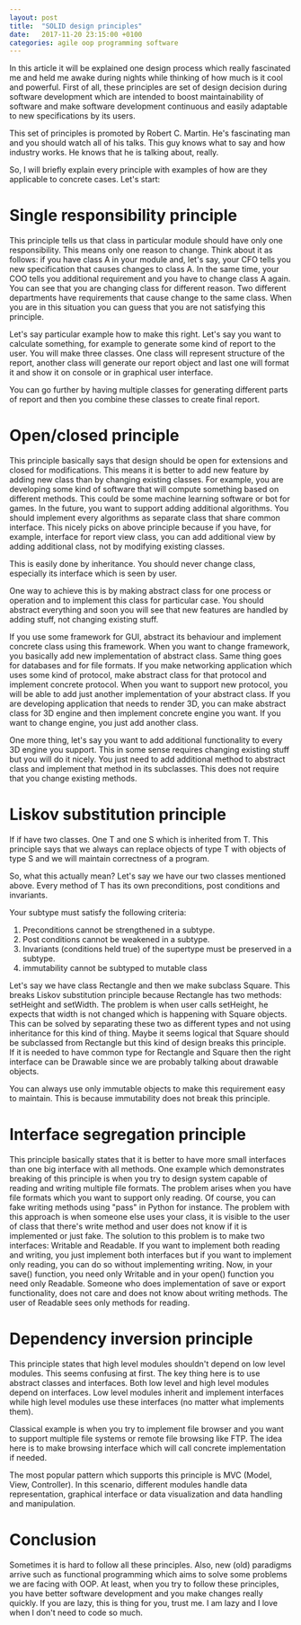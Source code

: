 ```yaml
---
layout: post
title:  "SOLID design principles"
date:   2017-11-20 23:15:00 +0100
categories: agile oop programming software 
---
```


In this article it will be explained one design process which really fascinated me and held me awake during nights while 
thinking of how much is it cool and powerful. First of all, these principles are set of design decision during software development
which are intended to boost maintainability of software and make software development continuous and easily 
adaptable to new specifications by its users. 

This set of principles is promoted by Robert C. Martin. He's fascinating man and you should watch all of his talks. This 
guy knows what to say and how industry works. He knows that he is talking about, really. 

So, I will briefly explain every principle with examples of how are they applicable to concrete cases. Let's start:


Single responsibility principle
================================

This principle tells us that class in particular module should have only one responsibility. This means only one reason to change. 
Think about it as follows: if you have class A in your module and, let's say, your CFO tells you new specification that causes 
changes to class A. In the same time, your COO tells you additional requirement and you have to change class A again. 
You can see that you are changing class for different reason. Two different departments have requirements that cause change to the
same class. When you are in this situation you can guess that you are not satisfying this principle. 

Let's say particular example how to make this right. Let's say you want to calculate something, for example to generate 
some kind of report to the user. You will make three classes. One class will represent structure of the report, another class
will generate our report object and last one will format it and show it on console or in graphical user interface. 

You can go further by having multiple classes for generating different parts of report and then you combine these classes 
to create final report. 

Open/closed principle
======================


This principle basically says that design should be open for extensions and closed for modifications. This means it is better 
to add new feature by adding new class than by changing existing classes. For example, you are developing some kind of software 
that will compute something based on different methods. This could be some machine learning software or bot for games. In the
future, you want to support adding additional algorithms. You should implement every algorithms as separate class that share common
interface. This nicely picks on above principle because if you have, for example, interface for report view class, you can add
additional view by adding additional class, not by modifying existing classes. 


This is easily done by inheritance. You should never change class, especially its interface which is seen by user. 

One way to achieve this is by making abstract class for one process or operation and to implement this class for particular case. 
You should abstract everything and soon you will see that new features are handled by adding stuff, not changing existing stuff.

If you use some framework for GUI, abstract its behaviour and implement concrete class using this framework. When you want to 
change framework, you basically add new implementation of abstract class. Same thing goes for databases and for 
file formats. If you make networking application which uses some kind of protocol, make abstract class for that protocol and
implement concrete protocol. When you want to support new protocol, you will be able to add just another implementation
of your abstract class. If you are developing application that needs to render 3D, you can make abstract class for 3D engine and then 
implement concrete engine you want. If you want to change engine, you just add another class. 

One more thing, let's say you want to add additional functionality to every 3D engine you support. This in some sense requires changing
existing stuff but you will do it nicely. You just need to add additional method to abstract class and implement that method
in its subclasses. This does not require that you change existing methods. 

Liskov substitution principle
===============================

If if have two classes. One T and one S which is inherited from T. This principle says that we always can replace objects of type T
with objects of type S and we will maintain correctness of a program. 

So, what this actually mean? Let's say we have our two classes mentioned above. Every method of T has its own preconditions, 
post conditions and invariants. 

Your subtype must satisfy the following criteria:

1. Preconditions cannot be strengthened in a subtype.
2. Post conditions cannot be weakened in a subtype.
3. Invariants (conditions held true) of the supertype must be preserved in a subtype.
4. immutability cannot be subtyped to mutable class 

Let's say we have class Rectangle and then we make subclass Square. This breaks Liskov substitution principle because 
Rectangle has two methods: setHeight and setWidth. The problem is when user calls setHeight, he expects that width is not changed
which is happening with Square objects. This can be solved by separating these two as different types and not using inheritance
for this kind of thing. Maybe it seems logical that Square should be subclassed from Rectangle but this kind of 
design breaks this principle. If it is needed to have common type for Rectangle and Square then the right interface can be 
Drawable since we are probably talking about drawable objects. 


You can always use only immutable objects to make this requirement easy to maintain. This is because immutability does not break 
this principle. 


Interface segregation principle
==================================

This principle basically states that it is better to have more small interfaces than one big interface with all methods. 
One example which demonstrates breaking of this principle is when you try to design system capable of reading and writing multiple file
formats. The problem arises when you have file formats which you want to support only reading. Of course, you can 
fake writing methods using "pass" in Python for instance. The problem with this approach is when someone else uses your class, it is
visible to the user of class that there's write method and user does not know if it is implemented or just fake. The solution
to this problem is to make two interfaces: Writable and Readable. If you want to implement both reading and writing, you just implement
both interfaces but if you want to implement only reading, you can do so without implementing writing. 
Now, in your save() function, you need only Writable and in your open() function you need only Readable. Someone who does 
implementation of save or export functionality, does not care and does not know about writing methods. The user of Readable sees
only methods for reading.

Dependency inversion principle
===================================

This principle states that high level modules shouldn't depend on low level modules. This seems confusing at first. The key
thing here is to use abstract classes and interfaces. Both low level and high level modules depend on interfaces. Low level 
modules inherit and implement interfaces while high level modules use these interfaces (no matter what implements them).

Classical example is when you try to implement file browser and you want to support multiple file systems or remote file browsing
like FTP. The idea here is to make browsing interface which will call concrete implementation if needed. 

The most popular pattern which supports this principle is MVC (Model, View, Controller). In this scenario, different modules
handle data representation, graphical interface or data visualization and data handling and manipulation. 


Conclusion
=============

Sometimes it is hard to follow all these principles. Also, new (old) paradigms arrive such as functional programming which aims to solve
some problems we are facing with OOP. At least, when you try to follow these principles, you have better software development and 
you make changes really quickly. If you are lazy, this is thing for you, trust me. I am lazy and I love when I don't need to code
so much.
